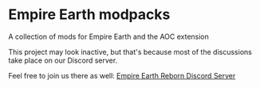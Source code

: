 # Empire Earth modpacks
A collection of mods for Empire Earth and the AOC extension

This project may look inactive, but that's because most of the discussions take place on our Discord server.

Feel free to join us there as well: [Empire Earth Reborn Discord Server](https://discord.gg/BjUXbFB)
